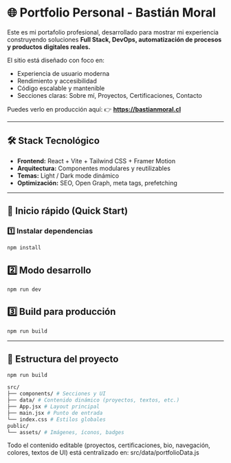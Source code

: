 # 🌐 Portfolio Personal - Bastián Moral

Este es mi portafolio profesional, desarrollado para mostrar mi experiencia construyendo soluciones **Full Stack, DevOps, automatización de procesos y productos digitales reales.**

El sitio está diseñado con foco en:
- Experiencia de usuario moderna
- Rendimiento y accesibilidad
- Código escalable y mantenible
- Secciones claras: Sobre mí, Proyectos, Certificaciones, Contacto

Puedes verlo en producción aquí:
👉 **https://bastianmoral.cl**

---

## 🛠️ Stack Tecnológico

- **Frontend:** React + Vite + Tailwind CSS + Framer Motion  
- **Arquitectura:** Componentes modulares y reutilizables  
- **Temas:** Light / Dark mode dinámico  
- **Optimización:** SEO, Open Graph, meta tags, prefetching  

---

## 🚀 Inicio rápido (Quick Start)

### 1️⃣ Instalar dependencias
```bash
npm install
```
##  2️⃣ Modo desarrollo
```bash
npm run dev
```
## 3️⃣ Build para producción
```bash
npm run build
```

---

## 📁 Estructura del proyecto

```bash
npm run build
```


```bash
src/
├── components/ # Secciones y UI
├── data/ # Contenido dinámico (proyectos, textos, etc.)
├── App.jsx # Layout principal
├── main.jsx # Punto de entrada
└── index.css # Estilos globales
public/
└── assets/ # Imágenes, íconos, badges
```

Todo el contenido editable (proyectos, certificaciones, bio, navegación, colores, textos de UI) está centralizado en: src/data/portfolioData.js